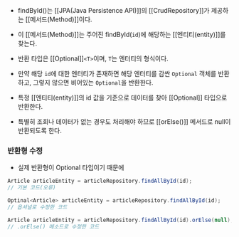 - findById()는 [[JPA(Java Persistence API)]]의 [[CrudRepository]]가 제공하는 [[메서드(Method)]]이다.
- 이 [[메서드(Method)]]는 주어진 findById(`id`)에 해당하는 [[엔티티(entity)]]를 찾는다.
- 반환 타입은 [[Optional]]`<T>`이며, `T`는 엔터티의 형식이다.
- 만약 해당 `id`에 대한 엔터티가 존재하면 해당 엔터티를 감싼 `Optional` 객체를 반환하고, 그렇지 않으면 비어있는 `Optional`을 반환한다.
- 특정 [[엔티티(entity)]]의 id 값을 기준으로 데이터를 찾아 [[Optional]] 타입으로 반환한다.

- 특별히 조회나 데이터가 없는 경우도 처리해야 하므로 [[orElse()]] 메서드로 null이 반환되도록 한다.


### 반환형 수정
- 실제 반환형이 Optional 타입이기 때문에


```java
Article articleEntity = articleRepository.findAllById(id);
// 기본 코드(오류)

Optinal<Article> articleEntity = articleRepository.findAllById(id);
// 옵셔널로 수정한 코드

Article articleEntity = articleRepository.findAllById(id).orElse(null);
// .orElse() 메소드로 수정한 코드
```